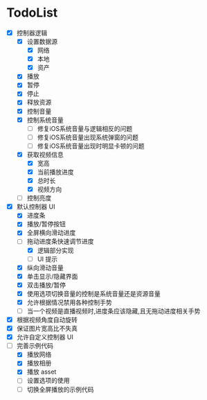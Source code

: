 # TodoList

- [x] 控制器逻辑
  - [x] 设置数据源
    - [x] 网络
    - [x] 本地
    - [x] 资产
  - [x] 播放
  - [x] 暂停
  - [x] 停止
  - [x] 释放资源
  - [x] 控制音量
  - [x] 控制系统音量
    - [ ] 修复iOS系统音量与逻辑相反的问题
    - [ ] 修复iOS系统音量出现系统弹窗的问题
    - [ ] 修复iOS系统音量出现时明显卡顿的问题
  - [x] 获取视频信息
    - [x] 宽高
    - [x] 当前播放进度
    - [x] 总时长
    - [x] 视频方向
  - [ ] 控制亮度
- [x] 默认控制器 UI
  - [x] 进度条
  - [x] 播放/暂停按钮
  - [x] 全屏横向滑动进度
  - [ ] 拖动进度条快速调节进度
    - [x] 逻辑部分实现
    - [ ] UI 提示
  - [x] 纵向滑动音量
  - [x] 单击显示/隐藏界面
  - [x] 双击播放/暂停
  - [x] 使用选项切换音量的控制是系统音量还是资源音量
  - [x] 允许根据情况禁用各种控制手势
  - [ ] 当一个视频是直播视频时,进度条应该隐藏,且无拖动进度相关手势
- [x] 根据视频角度自动旋转
- [x] 保证图片宽高比不失真
- [x] 允许自定义控制器 UI
- [ ] 完善示例代码
  - [x] 播放网络
  - [x] 播放相册
  - [x] 播放 asset
  - [ ] 设置选项的使用
  - [ ] 切换全屏播放的示例代码
